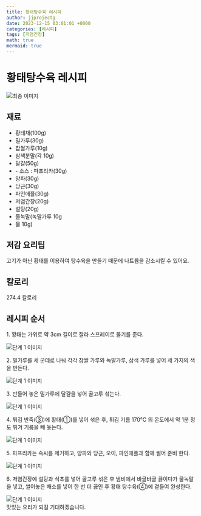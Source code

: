 ```yaml
---
title: 황태탕수육 레시피
author: jjprojectg
date: 2023-12-15 03:01:01 +0000
categories: [레시피]
tags: [저염간장]
math: true
mermaid: true
---
```

<meta name="og:type" content="website"/>
<meta charset="UTF-8"/>
<div class="header">
  <h1>황태탕수육 레시피</h1>
</div>

<div class="container my-4">
  <div class="row">
    <div class="col-12 col-md-6">
      <div class="recipe-image">
        <img src="http://www.foodsafetykorea.go.kr/uploadimg/cook/10_00442_2.png" class="step-image" alt="최종 이미지"/>
      </div>
    </div>
    <div class="col-12 col-md-6">
      <div class="ingredients">
        <h2>재료</h2>
        <ul class="card">
          <li> 황태채(100g) </li>
          <li>  밀가루(30g) </li>
          <li>  찹쌀가루(10g) </li>
          <li> 삼색분말(각 10g) </li>
          <li>  달걀(50g) </li>
          <li> - 소스 : 파프리카(30g) </li>
          <li>  양파(30g) </li>
          <li>  당근(30g) </li>
          <li> 파인애플(30g) </li>
          <li>  저염간장(20g) </li>
          <li>  설탕(20g) </li>
          <li> 물녹말(녹말가루 10g </li>
          <li>  물 10g) </li>
</ul>
      </div>
    </div>
    <div class="col-12 col-md-6">
      <div class="ingredients">
        <h2>저감 요리팁</h2>
        <div class="card"> 
          <p>
            고기가 아닌 황태를 이용하여 탕수육을 만들기 때문에 나트륨을 감소시킬 수 있어요.
          </p>
        </div>
      </div>
      <div class="ingredients">
        <h2>칼로리</h2>
        <div class="card"> 
          <p>
            274.4 칼로리
          </p>
        </div>
      </div>
    </div>
  </div>

  <h2 class="my-4">레시피 순서</h2>
  <div class="card recipe-card">
    <div class="card-body recipe-step">
      <p class="card-text step-description">1. 황태는 가위로 약 3cm 길이로 잘라
스프레이로 물기를 준다.</p>
      <img src="http://www.foodsafetykorea.go.kr/uploadimg/cook/20_00442_1.png" alt="단계 1 이미지" class="step-image"/>
    </div>
  </div>
  <div class="card recipe-card">
    <div class="card-body recipe-step">
      <p class="card-text step-description">2. 밀가루를 세 군데로 나눠 각각 찹쌀
가루와 녹말가루, 삼색 가루를 넣어
세 가지의 색을 만든다.</p>
      <img src="http://www.foodsafetykorea.go.kr/uploadimg/cook/20_00442_2.png" alt="단계 1 이미지" class="step-image"/>
    </div>
  </div>
  <div class="card recipe-card">
    <div class="card-body recipe-step">
      <p class="card-text step-description">3. 만들어 놓은 밀가루에 달걀을 넣어
골고루 섞는다.</p>
      <img src="http://www.foodsafetykorea.go.kr/uploadimg/cook/20_00442_3.png" alt="단계 1 이미지" class="step-image"/>
    </div>
  </div>
  <div class="card recipe-card">
    <div class="card-body recipe-step">
      <p class="card-text step-description">4. 튀김 반죽(③)에 황태(①)를 넣어
섞은 후, 튀김 기름 170℃ 의 온도에서
약 1분 정도 튀겨 기름을 빼 놓는다.</p>
      <img src="http://www.foodsafetykorea.go.kr/uploadimg/cook/20_00442_4.png" alt="단계 1 이미지" class="step-image"/>
    </div>
  </div>
  <div class="card recipe-card">
    <div class="card-body recipe-step">
      <p class="card-text step-description">5. 파프리카는 속씨를 제거하고, 양파와
당근, 오이, 파인애플과 함께 썰어 준비
한다.</p>
      <img src="http://www.foodsafetykorea.go.kr/uploadimg/cook/20_00442_5.png" alt="단계 1 이미지" class="step-image"/>
    </div>
  </div>
  <div class="card recipe-card">
    <div class="card-body recipe-step">
      <p class="card-text step-description">6. 저염간장에 설탕과 식초를 넣어 골고루
섞은 후 냄비에서 바글바글 끓이다가
물녹말을 넣고, 썰어놓은 채소를 넣어
한 번 더 끓인 후 황태 탕수육(④)에
곁들여 완성한다.</p>
      <img src="http://www.foodsafetykorea.go.kr/uploadimg/cook/20_00442_6.png" alt="단계 1 이미지" class="step-image"/>
    </div>
  </div>

</div>
맛있는 요리가 되길 기대하겠습니다.
